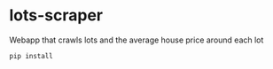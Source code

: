 # lots-scraper

Webapp that crawls lots and the average house price around each lot

```
pip install
```
